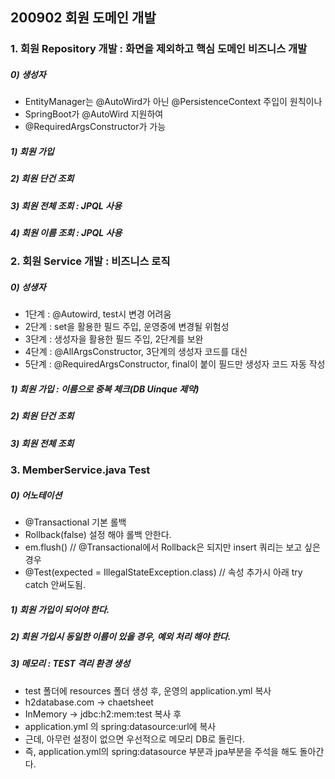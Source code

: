## 200902 회원 도메인 개발
### 1. 회원 Repository 개발 : 화면을 제외하고 핵심 도메인 비즈니스 개발
##### 0) 생성자
* EntityManager는 @AutoWird가 아닌 @PersistenceContext 주입이 원칙이나
* SpringBoot가 @AutoWird 지원하여
* @RequiredArgsConstructor가 가능
##### 1) 회원 가입
##### 2) 회원 단건 조회
##### 3) 회원 전체 조회 : JPQL 사용
##### 4) 회원 이름 조회 : JPQL 사용

### 2. 회원 Service 개발 : 비즈니스 로직
##### 0) 성생자
* 1단계 : @Autowird, test시 변경 어려움
* 2단계 : set을 활용한 필드 주입, 운영중에 변경될 위험성 
* 3단계 : 생성자을 활용한 필드 주입, 2단계를 보완
* 4단계 : @AllArgsConstructor, 3단계의 생성자 코드를 대신
* 5단계 : @RequiredArgsConstructor, final이 붙이 필드만 생성자 코드 자동 작성
##### 1) 회원 가입 : 이름으로 중복 체크(DB Uinque 제약)
##### 2) 회원 단건 조회
##### 3) 회원 전체 조회

### 3. MemberService.java Test
##### 0) 어노테이션
* @Transactional 기본 롤백
* Rollback(false) 설정 해야 롤백 안한다.
* em.flush() // @Transactional에서 Rollback은 되지만 insert 쿼리는 보고 싶은 경우
* @Test(expected = IllegalStateException.class) // 속성 추가시 아래 try catch 안써도됨.
##### 1) 회원 가입이 되어야 한다.
##### 2) 회원 가입시 동일한 이름이 있을 경우, 예외 처리 해야 한다.
##### 3) 메모리 : TEST 격리 환경 생성
* test 폴더에 resources 폴더 생성 후, 운영의 application.yml 복사
* h2database.com -> chaetsheet
* InMemory -> jdbc:h2:mem:test 복사 후 
* application.yml 의 spring:datasource:url에 복사
* 근데, 아무런 설정이 없으면 우선적으로 메모리 DB로 돌린다. 
* 즉, application.yml의 spring:datasource 부분과 jpa부분을 주석을 해도 돌아간다.